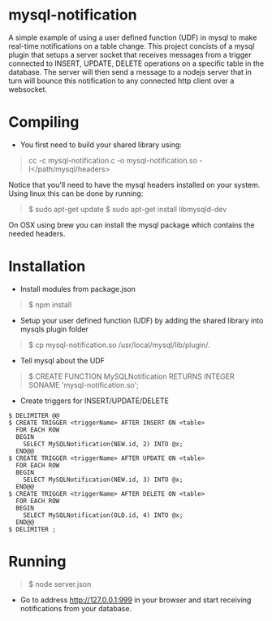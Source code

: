 # mysql-notification

A simple example of using a user defined function (UDF) in mysql to make real-time notifications on a table change. This project concists of a mysql plugin that setups a server socket that receives messages from a trigger connected to INSERT, UPDATE, DELETE operations on a specific table in the database. The server will then send a message to a nodejs server that in turn will bounce this notification to any connected http client over a websocket.

# Compiling

- You first need to build your shared library using:

> cc -c mysql-notification.c -o mysql-notification.so -I</path/mysql/headers>

Notice that you'll need to have the mysql headers installed on your system. 
Using linux this can be done by running:

> $ sudo apt-get update
> $ sudo apt-get install libmysqld-dev

On OSX using brew you can install the mysql package which contains the needed headers.

# Installation

- Install modules from package.json

> $ npm install

- Setup your user defined function (UDF) by adding the shared library into mysqls plugin folder

> $ cp mysql-notification.so /usr/local/mysql/lib/plugin/.

- Tell mysql about the UDF

> $ CREATE FUNCTION MySQLNotification RETURNS INTEGER SONAME 'mysql-notification.so';

- Create triggers for INSERT/UPDATE/DELETE

```
$ DELIMITER @@
$ CREATE TRIGGER <triggerName> AFTER INSERT ON <table> 
  FOR EACH ROW 
  BEGIN 
    SELECT MySQLNotification(NEW.id, 2) INTO @x; 
  END@@
$ CREATE TRIGGER <triggerName> AFTER UPDATE ON <table>
  FOR EACH ROW 
  BEGIN 
    SELECT MySQLNotification(NEW.id, 3) INTO @x; 
  END@@
$ CREATE TRIGGER <triggerName> AFTER DELETE ON <table>
  FOR EACH ROW 
  BEGIN 
    SELECT MySQLNotification(OLD.id, 4) INTO @x; 
  END@@
$ DELIMITER ;
```

# Running

> $ node server.json

- Go to address http://127.0.0.1:999 in your browser and start receiving notifications from your database.

